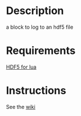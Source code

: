 Description
===========

a block to log to an hdf5 file

Requirements
============

[HDF5 for lua](http://colberg.org/lua-hdf5/)

Instructions
============

See the [wiki]

[wiki]: https://github.com/ejans/hdf5_logging/wiki
